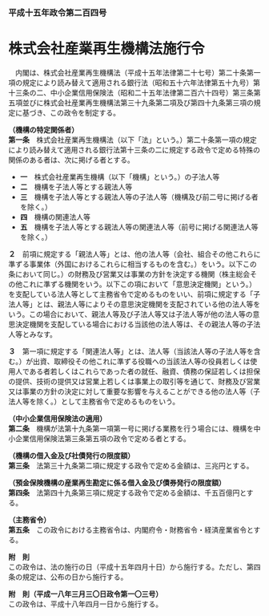 ### 平成十五年政令第二百四号  
# 株式会社産業再生機構法施行令  
　内閣は、株式会社産業再生機構法（平成十五年法律第二十七号）第二十条第一項の規定により読み替えて適用される銀行法（昭和五十六年法律第五十九号）第十三条の二、中小企業信用保険法（昭和二十五年法律第二百六十四号）第三条第五項並びに株式会社産業再生機構法第三十九条第二項及び第四十九条第三項の規定に基づき、この政令を制定する。  
  
**（機構の特定関係者）**  
**第一条**　株式会社産業再生機構法（以下「法」という。）第二十条第一項の規定により読み替えて適用される銀行法第十三条の二に規定する政令で定める特殊の関係のある者は、次に掲げる者とする。  
* **一**　株式会社産業再生機構（以下「機構」という。）の子法人等  
* **二**　機構を子法人等とする親法人等  
* **三**　機構を子法人等とする親法人等の子法人等（機構及び前二号に掲げる者を除く。）  
* **四**　機構の関連法人等  
* **五**　機構を子法人等とする親法人等の関連法人等（前号に掲げる関連法人等を除く。）  
  
**２**　前項に規定する「親法人等」とは、他の法人等（会社、組合その他これらに準ずる事業体（外国におけるこれらに相当するものを含む。）をいう。以下この条において同じ。）の財務及び営業又は事業の方針を決定する機関（株主総会その他これに準ずる機関をいう。以下この項において「意思決定機関」という。）を支配している法人等として主務省令で定めるものをいい、前項に規定する「子法人等」とは、親法人等によりその意思決定機関を支配されている他の法人等をいう。この場合において、親法人等及び子法人等又は子法人等が他の法人等の意思決定機関を支配している場合における当該他の法人等は、その親法人等の子法人等とみなす。  
  
**３**　第一項に規定する「関連法人等」とは、法人等（当該法人等の子法人等を含む。）が出資、取締役その他これに準ずる役職への当該法人等の役員若しくは使用人である者若しくはこれらであった者の就任、融資、債務の保証若しくは担保の提供、技術の提供又は営業上若しくは事業上の取引等を通じて、財務及び営業又は事業の方針の決定に対して重要な影響を与えることができる他の法人等（子法人等を除く。）として主務省令で定めるものをいう。  
  
**（中小企業信用保険法の適用）**  
**第二条**　機構が法第十九条第一項第一号に掲げる業務を行う場合には、機構を中小企業信用保険法第三条第五項の政令で定める者とする。  
  
**（機構の借入金及び社債発行の限度額）**  
**第三条**　法第三十九条第二項に規定する政令で定める金額は、三兆円とする。  
  
**（預金保険機構の産業再生勘定に係る借入金及び債券発行の限度額）**  
**第四条**　法第四十九条第三項に規定する政令で定める金額は、千五百億円とする。  
  
**（主務省令）**  
**第五条**　この政令における主務省令は、内閣府令・財務省令・経済産業省令とする。  
  
**附　則**  
この政令は、法の施行の日（平成十五年四月十日）から施行する。ただし、第四条の規定は、公布の日から施行する。  
  
**附　則（平成一八年三月三〇日政令第一〇三号）**  
この政令は、平成十八年四月一日から施行する。  
  
